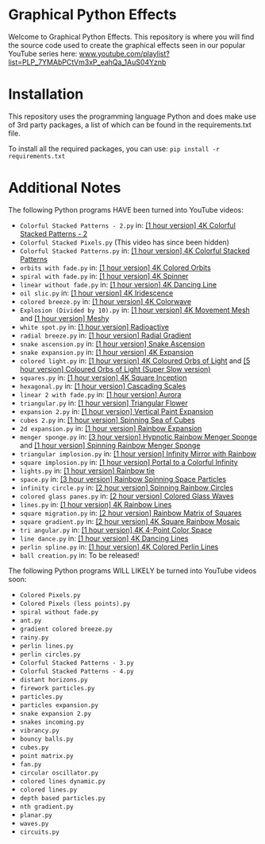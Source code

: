 # Graphical Python Effects
Welcome to Graphical Python Effects. This repository is where you will find the source code used to create the graphical effects seen in our popular YouTube series here: www.youtube.com/playlist?list=PLP_7YMAbPCtVm3xP_eahQa_1AuS04Yznb

# Installation
This repository uses the programming language Python and does make use of 3rd party packages, a list of which can be found in the requirements.txt file.

To install all the required packages, you can use:
`pip install -r requirements.txt`

# Additional Notes

The following Python programs HAVE been turned into YouTube videos:
* `Colorful Stacked Patterns - 2.py` in: [[1 hour version] 4K Colorful Stacked Patterns - 2](https://youtu.be/KA9hys-joQE)
* `Colorful Stacked Pixels.py` (This video has since been hidden)
* `Colorful Stacked Patterns.py` in: [[1 hour version] 4K Colorful Stacked Patterns](https://youtu.be/at-kU0d0fGU)
* `orbits with fade.py` in: [[1 hour version] 4K Colored Orbits](https://youtu.be/zauAJ89Cln0)
* `spiral with fade.py` in: [[1 hour version] 4K Spinner](https://youtu.be/KSYlL9piGGI)
* `linear without fade.py` in: [[1 hour version] 4K Dancing Line](https://youtu.be/fnobAERwSkY)
* `oil slic.py` in: [[1 hour version] 4K Iridescence](https://youtu.be/axAgNOKkE4k)
* `colored breeze.py` in: [[1 hour version] 4K Colorwave](https://youtu.be/JFUCg2fv824)
* `Explosion (Divided by 10).py` in: [[1 hour version] 4K Movement Mesh](https://youtu.be/Kysmr0__lL0) and [[1 hour version] Meshy](https://youtu.be/rtV6xY3ukYs)
* `white spot.py` in: [[1 hour version] Radioactive](https://youtu.be/PbkRPgTXs2E)
* `radial breeze.py` in: [[1 hour version] Radial Gradient](https://youtu.be/iDCFAEVO4Bs)
* `snake ascension.py` in: [[1 hour version] Snake Ascension](https://youtu.be/DDWx2GfMw1c)
* `snake expansion.py` in: [[1 hour version] 4K Expansion](https://youtu.be/1dpQ6pDfpAc)
* `colored light.py` in: [[1 hour version] 4K Coloured Orbs of Light](https://youtu.be/RXvL6IMpEOQ) and [[5 hour version] Coloured Orbs of Light (Super Slow version)](https://youtu.be/CwRS3GrlJmY)
* `squares.py` in: [[1 hour version] 4K Square Inception](https://youtu.be/hKbF_Vszz3M)
* `hexagonal.py` in: [[1 hour version] Cascading Scales](https://youtu.be/OYRjXmrKs6s)
* `linear 2 with fade.py` in: [[1 hour version] Aurora](https://youtu.be/7t_teUYG0QU)
* `triangular.py` in: [[1 hour version] Triangular Flower](https://youtu.be/oktepKV_roo)
* `expansion 2.py` in: [[1 hour version] Vertical Paint Expansion](https://youtu.be/9tg38xxOypE)
* `cubes 2.py` in: [[1 hour version] Spinning Sea of Cubes](https://youtu.be/KeQ9h-Ip0z4)
* `2d expansion.py` in: [[1 hour version] Rainbow Expansion](https://youtu.be/lJPgY2dbE6Y)
* `menger sponge.py` in: [[3 hour version] Hypnotic Rainbow Menger Sponge](https://youtu.be/_yWIl0H0CBE) and [[1 hour version] Spinning Rainbow Menger Sponge](https://youtu.be/Ya7prLYXjDc)
* `triangular implosion.py` in: [[1 hour version] Infinity Mirror with Rainbow](https://youtu.be/9tiIm1luyV4)
* `square implosion.py` in: [[1 hour version] Portal to a Colorful Infinity](https://youtu.be/1QOa7VMBCx0)
* `lights.py` in: [[1 hour version] Rainbow tie](https://youtu.be/EKUEIihICE4)
* `space.py` in: [[3 hour version] Rainbow Spinning Space Particles](https://youtu.be/3NcM1yEs2ks)
* `infinity circle.py` in: [[2 hour version] Spinning Rainbow Circles](https://youtu.be/-QRdwDcxiGE)
* `colored glass panes.py` in: [[2 hour version] Colored Glass Waves](https://youtu.be/sQ7LgaqG_bY)
* `lines.py` in: [[1 hour version] 4K Rainbow Lines](https://youtu.be/6M4TZS8QFpo)
* `square migration.py` in: [[2 hour version] Rainbow Matrix of Squares](https://youtu.be/iOO4KsO17LU)
* `square gradient.py` in: [[2 hour version] 4K Square Rainbow Mosaic](https://youtu.be/7QWb9KULsB8)
* `tri angular.py` in: [[1 hour version] 4K 4-Point Color Space](https://youtu.be/kjc7mQ5ldto)
* `line dance.py` in: [[1 hour version] 4K Dancing Lines](https://youtu.be/aLU456XVQWY)
* `perlin spline.py` in: [[1 hour version] 4K Colored Perlin Lines](https://youtu.be/KD6DiJURHX8)
* `ball creation.py` in: To be released!

The following Python programs WILL LIKELY be turned into YouTube videos soon:
* `Colored Pixels.py`
* `Colored Pixels (less points).py`
* `spiral without fade.py`
* `ant.py`
* `gradient colored breeze.py`
* `rainy.py`
* `perlin lines.py`
* `perlin circles.py`
* `Colorful Stacked Patterns - 3.py`
* `Colorful Stacked Patterns - 4.py`
* `distant horizons.py`
* `firework particles.py`
* `particles.py`
* `particles expansion.py`
* `snake expansion 2.py`
* `snakes incoming.py`
* `vibrancy.py`
* `bouncy balls.py`
* `cubes.py`
* `point matrix.py`
* `fan.py`
* `circular oscillator.py`
* `colored lines dynamic.py`
* `colored lines.py`
* `depth based particles.py`
* `nth gradient.py`
* `planar.py`
* `waves.py`
* `circuits.py`